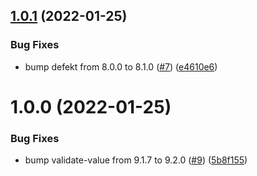 ## [1.0.1](https://github.com/thenativeweb/rdrct/compare/1.0.0...1.0.1) (2022-01-25)


### Bug Fixes

* bump defekt from 8.0.0 to 8.1.0 ([#7](https://github.com/thenativeweb/rdrct/issues/7)) ([e4610e6](https://github.com/thenativeweb/rdrct/commit/e4610e68878f2ac931003851a94b9e1d0da2137b))

# 1.0.0 (2022-01-25)


### Bug Fixes

* bump validate-value from 9.1.7 to 9.2.0 ([#9](https://github.com/thenativeweb/rdrct/issues/9)) ([5b8f155](https://github.com/thenativeweb/rdrct/commit/5b8f155361759ade141d4560dbe3ea8af44b1795))
